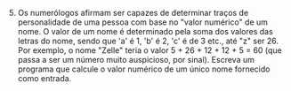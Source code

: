 5.	Os numerólogos afirmam ser capazes de determinar traços de personalidade de uma pessoa com base no "valor numérico" de um nome. O valor de um nome é determinado pela soma dos valores das letras do nome, sendo que 'a' é 1, 'b' é 2, 'c' é de 3 etc., até "z" ser 26. Por exemplo, o nome "Zelle" teria o valor 5 + 26 + 12 + 12 + 5 = 60 (que passa a ser um número muito auspicioso, por sinal). Escreva um programa que calcule o valor numérico de um único nome fornecido como entrada.